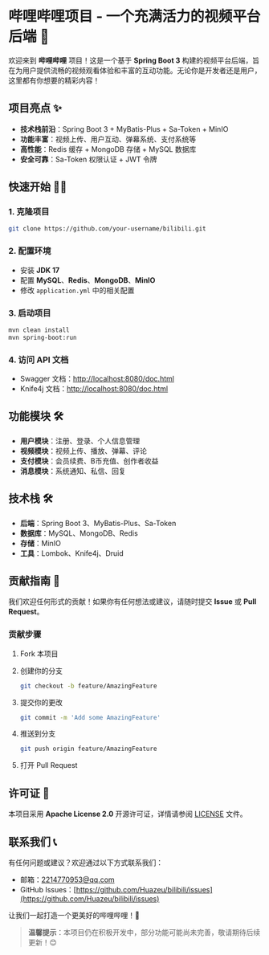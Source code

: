# 哔哩哔哩项目 - 一个充满活力的视频平台后端 🚀

欢迎来到 **哔哩哔哩** 项目！这是一个基于 **Spring Boot 3** 构建的视频平台后端，旨在为用户提供流畅的视频观看体验和丰富的互动功能。无论你是开发者还是用户，这里都有你想要的精彩内容！

## 项目亮点 ✨

- **技术栈前沿**：Spring Boot 3 + MyBatis-Plus + Sa-Token + MinIO
- **功能丰富**：视频上传、用户互动、弹幕系统、支付系统等
- **高性能**：Redis 缓存 + MongoDB 存储 + MySQL 数据库
- **安全可靠**：Sa-Token 权限认证 + JWT 令牌

## 快速开始 🏃‍♂️

### 1. 克隆项目

```bash
git clone https://github.com/your-username/bilibili.git
```

### 2. 配置环境

- 安装 **JDK 17**
- 配置 **MySQL**、**Redis**、**MongoDB**、**MinIO**
- 修改 `application.yml` 中的相关配置

### 3. 启动项目

```bash
mvn clean install
mvn spring-boot:run
```

### 4. 访问 API 文档

- Swagger 文档：[http://localhost:8080/doc.html](http://localhost:8080/doc.html)
- Knife4j 文档：[http://localhost:8080/doc.html](http://localhost:8080/doc.html)

## 功能模块 🛠️

- **用户模块**：注册、登录、个人信息管理
- **视频模块**：视频上传、播放、弹幕、评论
- **支付模块**：会员续费、B币充值、创作者收益
- **消息模块**：系统通知、私信、回复

## 技术栈 🛠️

- **后端**：Spring Boot 3、MyBatis-Plus、Sa-Token
- **数据库**：MySQL、MongoDB、Redis
- **存储**：MinIO
- **工具**：Lombok、Knife4j、Druid

## 贡献指南 🤝

我们欢迎任何形式的贡献！如果你有任何想法或建议，请随时提交 **Issue** 或 **Pull Request**。

### 贡献步骤

1. Fork 本项目
2. 创建你的分支

   ```bash
   git checkout -b feature/AmazingFeature
   ```

3. 提交你的更改

   ```bash
   git commit -m 'Add some AmazingFeature'
   ```

4. 推送到分支

   ```bash
   git push origin feature/AmazingFeature
   ```

5. 打开 Pull Request

## 许可证 📜

本项目采用 **Apache License 2.0** 开源许可证，详情请参阅 [LICENSE](LICENSE) 文件。

## 联系我们 📞

有任何问题或建议？欢迎通过以下方式联系我们：

- 邮箱：2214770953@qq.com
- GitHub Issues：[https://github.com/Huazeu/bilibili/issues](https://github.com/Huazeu/bilibili/issues)

让我们一起打造一个更美好的哔哩哔哩！🎉

> **温馨提示**：本项目仍在积极开发中，部分功能可能尚未完善，敬请期待后续更新！😊
